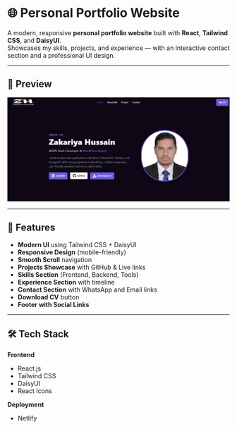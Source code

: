 # 🌐 Personal Portfolio Website

A modern, responsive **personal portfolio website** built with **React**, **Tailwind CSS**, and **DaisyUI**.  
Showcases my skills, projects, and experience — with an interactive contact section and a professional UI design.

---

## 📸 Preview

![Portfolio Preview](./src/assets/portfolio.jpg)

---

## 🚀 Features

- **Modern UI** using Tailwind CSS + DaisyUI  
- **Responsive Design** (mobile-friendly)  
- **Smooth Scroll** navigation  
- **Projects Showcase** with GitHub & Live links  
- **Skills Section** (Frontend, Backend, Tools)  
- **Experience Section** with timeline  
- **Contact Section** with WhatsApp and Email links  
- **Download CV** button  
- **Footer with Social Links**

---

## 🛠️ Tech Stack

**Frontend**
- React.js
- Tailwind CSS
- DaisyUI
- React Icons

**Deployment**
- Netlify

